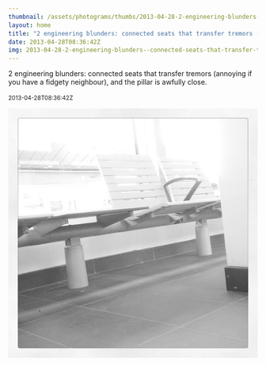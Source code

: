 ```yaml
---
thumbnail: /assets/photograms/thumbs/2013-04-28-2-engineering-blunders--connected-seats-that-transfer-tremors--annoying-if-you-have-a-fidgety-neighbour---and-the-pillar-is-awfully-close-.jpg
layout: home
title: "2 engineering blunders: connected seats that transfer tremors (annoying if you have a fidgety neighbour), and the pillar is awfully close."
date: 2013-04-28T08:36:42Z
img: 2013-04-28-2-engineering-blunders--connected-seats-that-transfer-tremors--annoying-if-you-have-a-fidgety-neighbour---and-the-pillar-is-awfully-close-.jpg
---
```


2 engineering blunders: connected seats that transfer tremors (annoying if you have a fidgety neighbour), and the pillar is awfully close.

<small>2013-04-28T08:36:42Z</small>

![2 engineering blunders: connected seats that transfer tremors (annoying if you have a fidgety neighbour), and the pillar is awfully close.](2013-04-28-2-engineering-blunders--connected-seats-that-transfer-tremors--annoying-if-you-have-a-fidgety-neighbour---and-the-pillar-is-awfully-close-.jpg)
